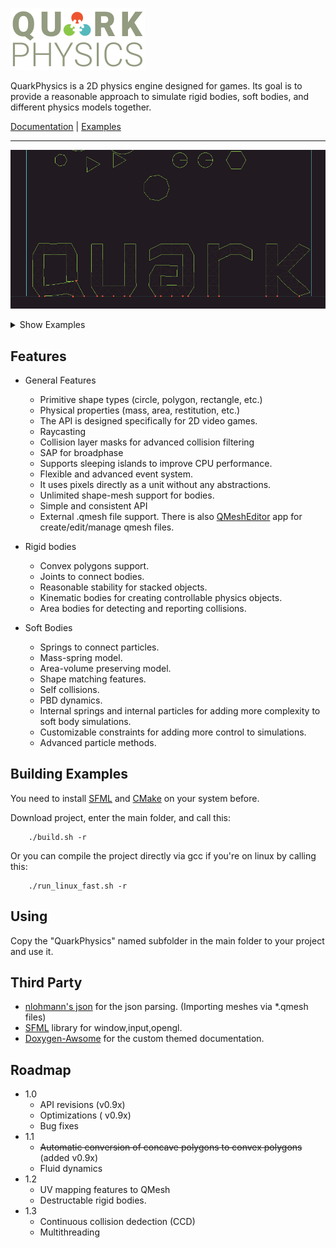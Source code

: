 ![Quark Physics](images/logo.png)

QuarkPhysics is a 2D physics engine designed for games. Its goal is to provide a reasonable approach to simulate rigid bodies, soft bodies, and different physics models together.


[Documentation](https://erayzesen.github.io/QuarkPhysics/documentation/) | [Examples](https://github.com/erayzesen/QuarkPhysics/tree/master/examples)


 ---
 ![Example 01](images/example_01_a.gif)
 <details>
 <summary> Show Examples</summary>

 ![Example 02](images/example_02.gif)
 ![Example 02](images/example_04.gif)
 ![Example 02](images/example_05.gif)
 ![Example 03](images/example_03.gif)
 ![Example 02](images/example_06.gif)

 </details>



## Features
* General Features
  * Primitive shape types (circle, polygon, rectangle, etc.)
  * Physical properties (mass, area, restitution, etc.)
  * The API is designed specifically for 2D video games.
  * Raycasting
  * Collision layer masks for advanced collision filtering
  * SAP for broadphase
  * Supports sleeping islands to improve CPU performance.
  * Flexible and advanced event system.
  * It uses pixels directly as a unit without any abstractions.
  * Unlimited shape-mesh support for bodies.
  * Simple and consistent API
  * External .qmesh file support. There is also [QMeshEditor](https://github.com/erayzesen/QMeshEditor) app for create/edit/manage qmesh files.
   
* Rigid bodies
  * Convex polygons support.
  * Joints to connect bodies.
  * Reasonable stability for stacked objects.
  * Kinematic bodies for creating controllable physics objects.
  * Area bodies for detecting and reporting collisions.

* Soft Bodies
  * Springs to connect particles.
  * Mass-spring model.
  * Area-volume preserving model.
  * Shape matching features.
  * Self collisions.
  * PBD dynamics.
  * Internal springs and internal particles for adding more complexity to soft body simulations.
  * Customizable constraints for adding more control to simulations.
  * Advanced particle methods. 
  
## Building Examples
You need to install [SFML](https://www.sfml-dev.org/) and [CMake](https://cmake.org/) on your system before. 

Download project, enter the main folder, and call this:

        ./build.sh -r

Or you can compile the project directly via gcc if you're on linux by calling this:

        ./run_linux_fast.sh -r

## Using
Copy the "QuarkPhysics" named subfolder in the main folder to your project and use it. 

## Third Party 
- [nlohmann's json](https://github.com/nlohmann/json) for the json parsing. (Importing meshes via *.qmesh files)
- [SFML](https://www.sfml-dev.org/) library for window,input,opengl. 
- [Doxygen-Awsome](https://jothepro.github.io/doxygen-awesome-css/) for the custom themed documentation.

## Roadmap
* 1.0
  * API revisions (v0.9x)
  * Optimizations ( v0.9x)
  * Bug fixes 
* 1.1
  * ~~Automatic conversion of concave polygons to convex polygons~~ (added v0.9x)
  * Fluid dynamics
* 1.2
   * UV mapping features to QMesh
   * Destructable rigid bodies.
* 1.3
   * Continuous collision dedection (CCD)
   * Multithreading
